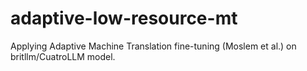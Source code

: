 # adaptive-low-resource-mt
Applying Adaptive Machine Translation fine-tuning (Moslem et al.) on britllm/CuatroLLM model.
